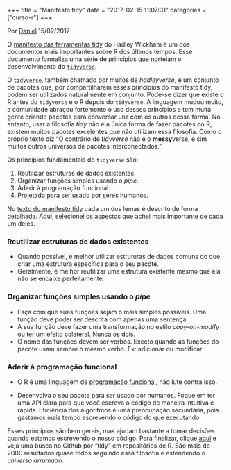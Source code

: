 +++
title = "Manifesto tidy"
date = "2017-02-15 11:07:31"
categories = ["curso-r"]
+++

<div class="col-md-9" id="blog-post"> <p class="text-muted text-uppercase mb-small text-right"> Por <a href="http://curso-r.com/author/daniel">Daniel</a> 15/02/2017 </p> <div id="post-content"> <p>O <a href="https://cran.r-project.org/web/packages/tidyverse/vignettes/manifesto.html">manifesto das ferramentas tidy</a> do Hadley Wickham &#xE9; um dos documentos mais importantes sobre R dos &#xFA;ltimos tempos. Esse documento formaliza uma s&#xE9;rie de princ&#xED;pios que norteiam o desenvolvimento do <a href="http://tidyverse.org/"><code>tidyverse</code></a>.</p>
<p>O <a href="http://tidyverse.org/"><code>tidyverse</code></a>, tamb&#xE9;m chamado por muitos de <em>hadleyverse</em>, &#xE9; um conjunto de pacotes que, por compartilharem esses princ&#xED;pios do manifesto tidy, podem ser utilizados naturalmente em conjunto. Pode-se dizer que existe o R antes do <code>tidyverse</code> e o R depois do <code>tidyverse</code>. A linguagem mudou muito, a comunidade abra&#xE7;ou fortemente o uso desses princ&#xED;pios e tem muita gente criando pacotes para conversar uns com os outros dessa forma. No entanto, usar a filosofia <em>tidy</em> n&#xE3;o &#xE9; a &#xFA;nica forma de fazer pacotes do R, existem muitos pacotes excelentes que n&#xE3;o utilizam essa filosofia. Como o pr&#xF3;prio texto diz &#x201C;O contr&#xE1;rio de <em>tidyverse</em> n&#xE3;o &#xE9; o <strong>messy</strong>verse, e sim muitos outros universos de pacotes interconectados.&#x201D;.</p>
<p>Os princ&#xED;pios fundamentais do <code>tidyverse</code> s&#xE3;o:</p>
<ol>
<li>Reutilizar estruturas de dados existentes.</li>
<li>Organizar fun&#xE7;&#xF5;es simples usando o <em>pipe</em>.</li>
<li>Aderir &#xE0; programa&#xE7;&#xE3;o funcional.</li>
<li>Projetado para ser usado por seres humanos.</li>
</ol>
<p>No <a href="https://cran.r-project.org/web/packages/tidyverse/vignettes/manifesto.html">texto do manifesto tidy</a> cada um dos lemas &#xE9; descrito de forma detalhada. Aqui, selecionei os aspectos que achei mais importante de cada um deles.</p>
<h3>Reutilizar estruturas de dados existentes</h3>
<ul>
<li>Quando poss&#xED;vel, &#xE9; melhor utilizar estruturas de dados comuns do que criar uma estrutura espec&#xED;fica para o seu pacote.</li>
<li>Geralmente, &#xE9; melhor reutilizar uma estrutura existente mesmo que ela n&#xE3;o se encaixe perfeitamente.</li>
</ul> <h3>Organizar fun&#xE7;&#xF5;es simples usando o <em>pipe</em></h3>
<ul>
<li>Fa&#xE7;a com que suas fun&#xE7;&#xF5;es sejam o mais simples poss&#xED;veis. Uma fun&#xE7;&#xE3;o deve poder ser descrita com apenas uma senten&#xE7;a.</li>
<li>A sua fun&#xE7;&#xE3;o deve fazer uma transforma&#xE7;&#xE3;o no estilo <em>copy-on-modify</em> ou ter um efeito colateral. Nunca os dois.</li>
<li>O nome das fun&#xE7;&#xF5;es devem ser verbos. Exceto quando as fun&#xE7;&#xF5;es do pacote usam sempre o mesmo verbo. Ex: adicionar ou modificar.</li>
</ul> <h3>Aderir &#xE0; programa&#xE7;&#xE3;o funcional</h3>
<ul>
<li>O R &#xE9; uma linguagem de <a href="https://pt.wikipedia.org/wiki/Programa%C3%A7%C3%A3o_funcional">programa&#xE7;&#xE3;o funcional</a>, n&#xE3;o lute contra isso.</li>
</ul> <div id="projetado-para-ser-usado-por-seres-humanos" class="section level3"> <ul>
<li>Desenvolva o seu pacote para ser usado por humanos. Foque em ter uma API clara para que voc&#xEA; escreva o c&#xF3;digo de maneira intuitiva e r&#xE1;pida. Efici&#xEA;ncia dos algoritmos &#xE9; uma preocupa&#xE7;&#xE3;o secund&#xE1;ria, pois gastamos mais tempo escrevendo o c&#xF3;digo do que executando.</li>
</ul> <p>Esses princ&#xED;pios s&#xE3;o bem gerais, mas ajudam bastante a tomar decis&#xF5;es quando estamos escrevendo o nosso c&#xF3;digo. Para finalizar, clique <a href="https://github.com/search?utf8=%E2%9C%93&amp;q=tidy+language%3Ar">aqui</a> e veja uma busca no Github por &#x201C;tidy&#x201D; em reposit&#xF3;rios de R. S&#xE3;o mais de 2000 resultados quase todos seguindo essa filosofia e estendendo o <em>universo arrumado</em>.</p>
</div> </div> </div>
